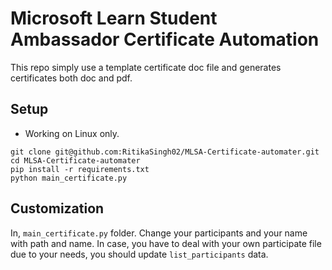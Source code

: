 # Microsoft Learn Student Ambassador Certificate Automation

This repo simply use a template certificate doc file and generates certificates
both doc and pdf.

## Setup

- Working on Linux only.

```
git clone git@github.com:RitikaSingh02/MLSA-Certificate-automater.git
cd MLSA-Certificate-automater
pip install -r requirements.txt
python main_certificate.py
```

## Customization

In, `main_certificate.py` folder. Change your participants and your name with path and name.
In case, you have to deal with your own participate file due to your needs, you should update `list_participants` data.
